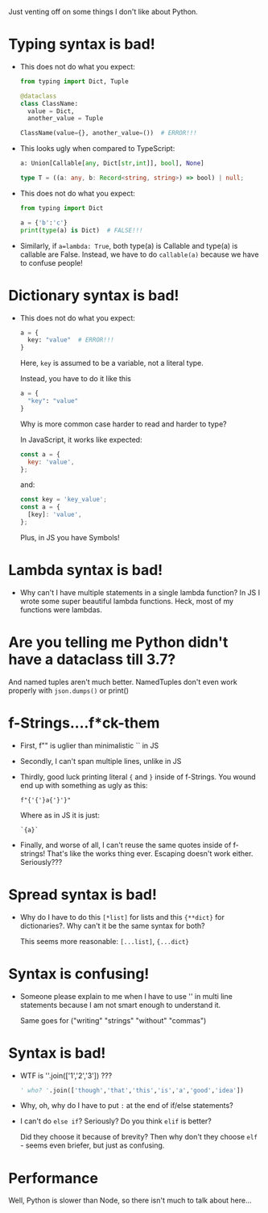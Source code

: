 Just venting off on some things I don't like about Python.

# Typing syntax is bad!

- This does not do what you expect:

  ```python
  from typing import Dict, Tuple

  @dataclass
  class ClassName:
    value = Dict,
    another_value = Tuple

  ClassName(value={}, another_value=())  # ERROR!!!
  ```

- This looks ugly when compared to TypeScript:

  ```python
  a: Union[Callable[any, Dict[str,int]], bool], None]
  ```

  ```typescript
  type T = ((a: any, b: Record<string, string>) => bool) | null;
  ```

- This does not do what you expect:

  ```python
  from typing import Dict

  a = {'b':'c'}
  print(type(a) is Dict)  # FALSE!!!
  ```

- Similarly, if `a=lambda: True`, both type(a) is Callable and type(a) is
  callable are False. Instead, we have to do `callable(a)` because we have to
  confuse people!

# Dictionary syntax is bad!

- This does not do what you expect:

  ```python
  a = {
    key: "value"  # ERROR!!!
  }
  ```

  Here, `key` is assumed to be a variable, not a literal type.

  Instead, you have to do it like this

  ```python
  a = {
    "key": "value"
  }
  ```

  Why is more common case harder to read and harder to type?

  In JavaScript, it works like expected:

  ```js
  const a = {
    key: 'value',
  };
  ```

  and:

  ```js
  const key = 'key_value';
  const a = {
    [key]: 'value',
  };
  ```

  Plus, in JS you have Symbols!

# Lambda syntax is bad!

- Why can't I have multiple statements in a single lambda function? In JS I
  wrote some super beautiful lambda functions. Heck, most of my functions were
  lambdas.

# Are you telling me Python didn't have a dataclass till 3.7?

And named tuples aren't much better. NamedTuples don't even work properly with
`json.dumps()` or print()

# f-Strings....f\*ck-them

- First, f"" is uglier than minimalistic \`\` in JS
- Secondly, I can't span multiple lines, unlike in JS
- Thirdly, good luck printing literal `{` and `}` inside of f-Strings. You wound
  end up with something as ugly as this:

  ```
  f"{'{'}a{'}'}"
  ```

  Where as in JS it is just:

  ```
  `{a}`
  ```

- Finally, and worse of all, I can't reuse the same quotes inside of f-strings!
  That's like the works thing ever. Escaping doesn't work either. Seriously???

# Spread syntax is bad!

- Why do I have to do this `[*list]` for lists and this `{**dict}` for
  dictionaries?. Why can't it be the same syntax for both?

  This seems more reasonable: `[...list]`, `{...dict}`

# Syntax is confusing!

- Someone please explain to me when I have to use '\' in multi line statements
  because I am not smart enough to understand it.

  Same goes for ("writing" "strings" "without" "commas")

# Syntax is bad!

- WTF is ''.join(['1','2','3']) ???

  ```python
  ' who? '.join(['though','that','this','is','a','good','idea'])
  ```

- Why, oh, why do I have to put `:` at the end of if/else statements?

- I can't do `else if`? Seriously? Do you think `elif` is better?

  Did they choose it because of brevity? Then why don't they choose `elf` -
  seems even briefer, but just as confusing.

# Performance

Well, Python is slower than Node, so there isn't much to talk about here...
